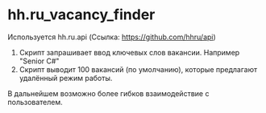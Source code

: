 # hh.ru_vacancy_finder
Используется hh.ru.api (Ссылка: https://github.com/hhru/api)
1) Скрипт запрашивает ввод ключевых слов вакансии. Например "Senior C#"
2) Скрипт выводит 100 вакансий (по умолчанию), которые предлагают удалённый режим работы.

В дальнейшем возможно более гибков взаимодействие с пользователем.
